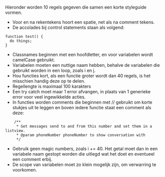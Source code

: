 Hieronder worden 10 regels gegeven die samen een korte styleguide vormen. 

* Voor en na rekentekens hoort een spatie, net als na comment tekens.
* De accolades bij control statements staan als volgend:
```
function test() {
  do things;
}
```

* Classnames beginnen met een hoofdletter, en voor variabelen wordt camelCase gebruikt.
* Variabelen moeten een nuttige naam hebben, behalve de variabelen die gebruikt worden in een loop, zoals i en j.
* Hou functies kort, als een functie groter wordt dan 40 regels, is het misschien handig deze op te delen. 
* Regellengte is maximaal 100 karakters
* Een try catch moet maar 1 error afvangen, in plaats van 1 generieke error voor veel ingewikkelde acties.
* In functies worden comments die beginnen met // gebruikt om korte stukjes uit te leggen en boven iedere functie staat een comment als deze:
```
    /**
     * Get messages send to and from this number and set them in a listview.
     * @param phoneNumber phoneNumber to show conversation with
     */
```
* Gebruik geen magic numbers, zoals i += 40. Het getal moet dan in een variabele naam gestopt worden die uitlegd wat het doet en eventueel een comment erbij.
* De scope van variabelen moet zo klein mogelijk zijn, om verwarring te voorkomen. 
